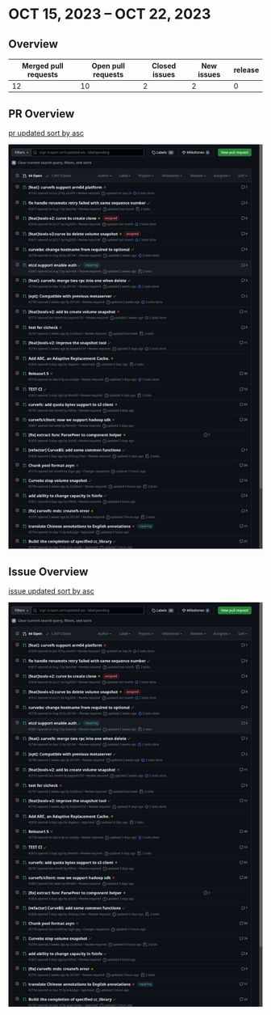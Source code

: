 # OCT 15, 2023 – OCT 22, 2023

## Overview

| Merged pull requests | Open pull requests | Closed issues | New issues | release |
| -------------------- | ------------------ | ------------- | ---------- | ------- |
| 12                   | 10                 | 2             | 2          | 0       |

## PR Overview

[pr updated sort by asc](https://github.com/opencurve/curve/pulls?q=is%3Apr+is%3Aopen+sort%3Aupdated-asc+-label%3Apending)

![pr updated sort by asc](./images/2023-10-23-pr.png)

## Issue Overview

[issue updated sort by asc](https://github.com/opencurve/curve/issues?q=is%3Aissue+is%3Aopen+label%3Aassigned+sort%3Aupdated-asc)

![issue updated sort by asc](./images/2023-10-23-issue.png)
